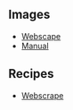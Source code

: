 ## Images
- [Webscape](https://satisfactory-calculator.com/en/items)
- [Manual](https://satisfactory.fandom.com/wiki/Category:Item_icons)

## Recipes
- [Webscrape](https://www.satisfactorytools.com/codex/items)